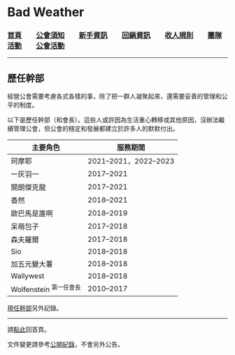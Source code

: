 # Bad Weather
### [首頁](index.html)　　[公會須知](guidelines.html)　　[新手資訊](newbies.html)　　[回鍋資訊](oldfriends.html)　　[收人規則](recruitment.html)　　[團隊活動](raid.html)　　[公會活動](activities.html)

---

## 歷任幹部

經營公會需要考慮各式各樣的事，除了把一群人凝聚起來，還需要妥善的管理和公平的制度。

以下是歷任幹部（和會長）。這些人或許因為生活重心轉移或其他原因，沒辦法繼續管理公會，但公會的穩定和發展都建立於許多人的默默付出。

| **主要角色**                      | **服務期間**           |
| --------------------------------- | ---------------------- |
| 珂摩耶                            | 2021–2021，2022–2023 |
| 一灰羽一                          | 2017–2021             |
| 開朗傑克龍                        | 2017–2021             |
| 香然                              | 2018–2021             |
| 歐巴馬是誰啊                      | 2018–2019             |
| 呆萌包子                          | 2017–2018             |
| 森夫羅爾                          | 2017–2018             |
| Sio                               | 2018–2018             |
| 加五元變大薯                      | 2018–2018             |
| Wallywest                         | 2018–2018             |
| Wolfenstein <sup>第一任會長</sup> | 2010–2017             |

[現任幹部](ranks.html)另外記錄。

--- 

請[點此](index.html)回首頁。

文件變更請參考[公開紀錄](https://github.com/dalechou/badweather.tw/commits/master/alumni.md)，不會另外公告。
